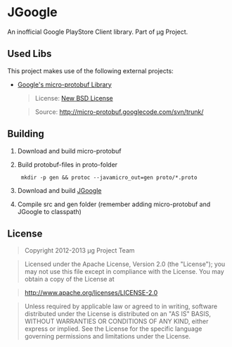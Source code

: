 JGoogle
=====

An inofficial Google PlayStore Client library. Part of μg Project.

Used Libs
---------
This project makes use of the following external projects:
* [Google's micro-protobuf Library](http://code.google.com/p/micro-protobuf/)
  
	> License: [New BSD License](http://opensource.org/licenses/BSD-3-Clause)
	
	> Source: http://micro-protobuf.googlecode.com/svn/trunk/

Building
--------
1. Download and build micro-protobuf
2. Build protobuf-files in proto-folder

		mkdir -p gen && protoc --javamicro_out=gen proto/*.proto

3. Download and build [JGoogle](https://github.com/microg/JGoogle)
4. Compile src and gen folder (remember adding micro-protobuf and JGoogle to classpath)

License
-------
> Copyright 2012-2013 μg Project Team

> Licensed under the Apache License, Version 2.0 (the "License");
> you may not use this file except in compliance with the License.
> You may obtain a copy of the License at

> http://www.apache.org/licenses/LICENSE-2.0

> Unless required by applicable law or agreed to in writing, software 
> distributed under the License is distributed on an "AS IS" BASIS,
> WITHOUT WARRANTIES OR CONDITIONS OF ANY KIND, either express or implied.
> See the License for the specific language governing permissions and
> limitations under the License.

